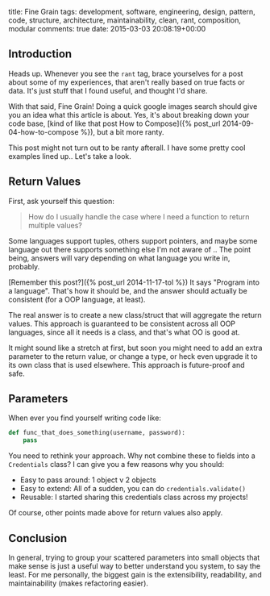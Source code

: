 title: Fine Grain
tags: development, software, engineering, design, pattern, code, structure, architecture, maintainability, clean, rant, composition, modular
comments: true
date: 2015-03-03 20:08:19+00:00

## Introduction

Heads up. Whenever you see the `rant` tag, brace yourselves for a post about some of my experiences, that aren't really based on true facts or data. It's just stuff that I found useful, and thought I'd share.

With that said, Fine Grain! Doing a quick google images search should give you an idea what this article is about. Yes, it's about breaking down your code base, [kind of like that post How to Compose]({% post_url 2014-09-04-how-to-compose %}), but a bit more ranty.

This post might not turn out to be ranty afterall. I have some pretty cool examples lined up.. Let's take a look.

## Return Values

First, ask yourself this question:

> How do I usually handle the case where I need a function to return multiple values?

Some languages support tuples, others support pointers, and maybe some language out there supports something else I'm not aware of .. The point being, answers will vary depending on what language you write in, probably.

[Remember this post?]({% post_url 2014-11-17-tol %}) It says "Program into a language". That's how it should be, and the answer should actually be consistent (for a OOP language, at least).

The real answer is to create a new class/struct that will aggregate the return values. This approach is guaranteed to be consistent across all OOP languages, since all it needs is a class, and that's what OO is good at.

It might sound like a stretch at first, but soon you might need to add an extra parameter to the return value, or change a type, or heck even upgrade it to its own class that is used elsewhere. This approach is future-proof and safe.

## Parameters

When ever you find yourself writing code like:

```python
def func_that_does_something(username, password):
    pass
```

You need to rethink your approach. Why not combine these to fields into a `Credentials` class? I can give you a few reasons why you should:

+ Easy to pass around: 1 object v 2 objects
+ Easy to extend: All of a sudden, you can do `credentials.validate()`
+ Reusable: I started sharing this credentials class across my projects!

Of course, other points made above for return values also apply.

## Conclusion

In general, trying to group your scattered parameters into small objects that make sense is just a useful way to better understand you system, to say the least. For me personally, the biggest gain is the extensibility, readability, and maintainability (makes refactoring easier).
